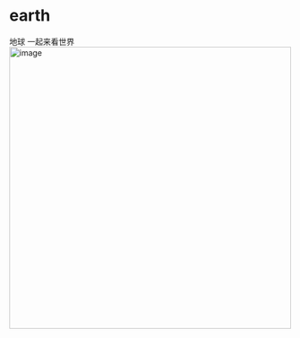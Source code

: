 # earth
地球 一起来看世界
<img width="503" alt="image" src="https://github.com/user-attachments/assets/531610ce-f372-40bc-9b3f-4586b70b1544">

